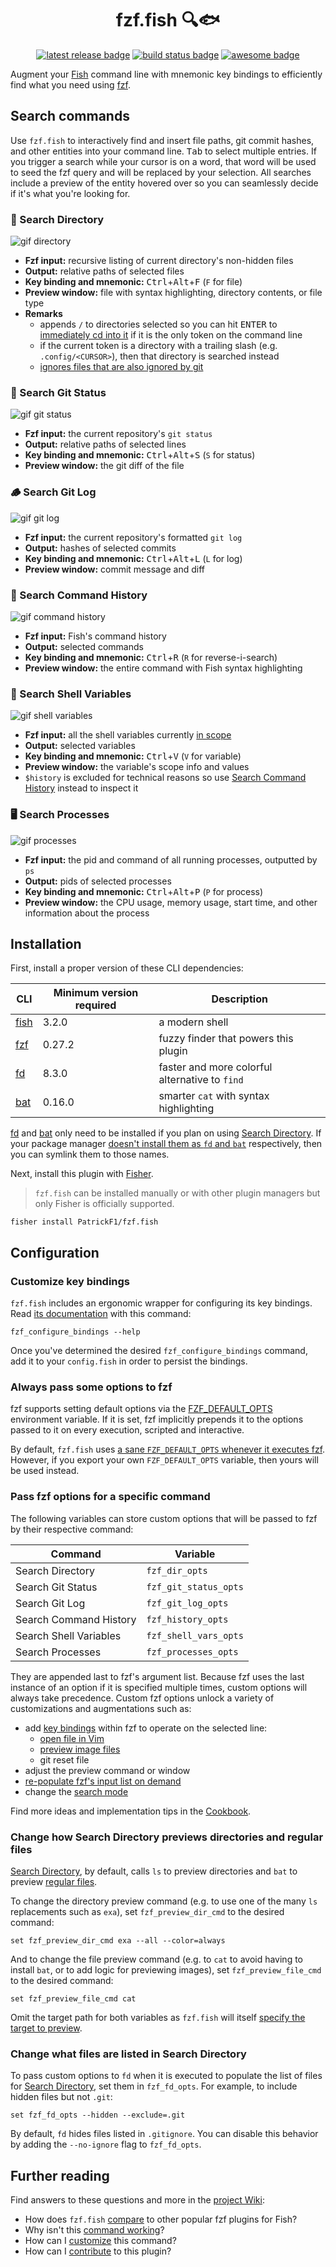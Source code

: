 <div align="center">

# fzf.fish 🔍🐟

[![latest release badge][]](https://github.com/patrickf1/fzf.fish/releases)
[![build status badge][]](https://github.com/patrickf1/fzf.fish/actions)
[![awesome badge][]](https://git.io/awsm.fish)

</div>

Augment your [Fish][] command line with mnemonic key bindings to efficiently find what you need using [fzf][].

## Search commands

Use `fzf.fish` to interactively find and insert file paths, git commit hashes, and other entities into your command line. <kbd>Tab</kbd> to select multiple entries. If you trigger a search while your cursor is on a word, that word will be used to seed the fzf query and will be replaced by your selection. All searches include a preview of the entity hovered over so you can seamlessly decide if it's what you're looking for.

### 📁 Search Directory

![gif directory](../assets/directory.gif)

- **Fzf input:** recursive listing of current directory's non-hidden files
- **Output:** relative paths of selected files
- **Key binding and mnemonic:** <kbd>Ctrl</kbd>+<kbd>Alt</kbd>+<kbd>F</kbd> (`F` for file)
- **Preview window:** file with syntax highlighting, directory contents, or file type
- **Remarks**
  - appends `/` to directories selected so you can hit <kbd>ENTER</kbd> to [immediately cd into it][cd docs] if it is the only token on the command line
  - if the current token is a directory with a trailing slash (e.g. `.config/<CURSOR>`), then that directory is searched instead
  - [ignores files that are also ignored by git](#fd-gi)

### 📝 Search Git Status

![gif git status](../assets/git_status.gif)

- **Fzf input:** the current repository's `git status`
- **Output:** relative paths of selected lines
- **Key binding and mnemonic:** <kbd>Ctrl</kbd>+<kbd>Alt</kbd>+<kbd>S</kbd> (`S` for status)
- **Preview window:** the git diff of the file

### 🪵 Search Git Log

![gif git log](../assets/git_log.gif)

- **Fzf input:** the current repository's formatted `git log`
- **Output:** hashes of selected commits
- **Key binding and mnemonic:** <kbd>Ctrl</kbd>+<kbd>Alt</kbd>+<kbd>L</kbd> (`L` for log)
- **Preview window:** commit message and diff

### 📜 Search Command History

![gif command history](../assets/command_history.gif)

- **Fzf input:** Fish's command history
- **Output:** selected commands
- **Key binding and mnemonic:** <kbd>Ctrl</kbd>+<kbd>R</kbd> (`R` for reverse-i-search)
- **Preview window:** the entire command with Fish syntax highlighting

### 🐚 Search Shell Variables

![gif shell variables](../assets/shell_variables.gif)

- **Fzf input:** all the shell variables currently [in scope][var scope]
- **Output:** selected variables
- **Key binding and mnemonic:** <kbd>Ctrl</kbd>+<kbd>V</kbd> (`V` for variable)
- **Preview window:** the variable's scope info and values
- `$history` is excluded for technical reasons so use [Search Command History](#-search-command-history) instead to inspect it

### 🖥️ Search Processes

![gif processes](../assets/processes.gif)

- **Fzf input:** the pid and command of all running processes, outputted by `ps`
- **Output:** pids of selected processes
- **Key binding and mnemonic:** <kbd>Ctrl</kbd>+<kbd>Alt</kbd>+<kbd>P</kbd> (`P` for process)
- **Preview window:** the CPU usage, memory usage, start time, and other information about the process

## Installation

First, install a proper version of these CLI dependencies:

| CLI      | Minimum version required | Description                                    |
| -------- | ------------------------ | ---------------------------------------------- |
| [fish][] | 3.2.0                    | a modern shell                                 |
| [fzf][]  | 0.27.2                   | fuzzy finder that powers this plugin           |
| [fd][]   | 8.3.0                    | faster and more colorful alternative to `find` |
| [bat][]  | 0.16.0                   | smarter `cat` with syntax highlighting         |

[fd][] and [bat][] only need to be installed if you plan on using [Search Directory][]. If your package manager [doesn't install them as `fd` and `bat`](https://github.com/PatrickF1/fzf.fish/wiki/Troubleshooting#search-directory-does-not-work) respectively, then you can symlink them to those names.

Next, install this plugin with [Fisher][].

> `fzf.fish` can be installed manually or with other plugin managers but only Fisher is officially supported.

```fish
fisher install PatrickF1/fzf.fish
```

## Configuration

### Customize key bindings

`fzf.fish` includes an ergonomic wrapper for configuring its key bindings. Read [its documentation](/functions/_fzf_configure_bindings_help.fish) with this command:

```fish
fzf_configure_bindings --help
```

Once you've determined the desired `fzf_configure_bindings` command, add it to your `config.fish` in order to persist the bindings.

### Always pass some options to fzf

fzf supports setting default options via the [FZF_DEFAULT_OPTS](https://github.com/junegunn/fzf#environment-variables) environment variable. If it is set, fzf implicitly prepends it to the options passed to it on every execution, scripted and interactive.

By default, `fzf.fish` uses [a sane `FZF_DEFAULT_OPTS` whenever it executes fzf](functions/_fzf_wrapper.fish). However, if you export your own `FZF_DEFAULT_OPTS` variable, then yours will be used instead.

### Pass fzf options for a specific command

The following variables can store custom options that will be passed to fzf by their respective command:

| Command                | Variable              |
| ---------------------- | --------------------- |
| Search Directory       | `fzf_dir_opts`        |
| Search Git Status      | `fzf_git_status_opts` |
| Search Git Log         | `fzf_git_log_opts`    |
| Search Command History | `fzf_history_opts`    |
| Search Shell Variables | `fzf_shell_vars_opts` |
| Search Processes       | `fzf_processes_opts`  |

They are appended last to fzf's argument list. Because fzf uses the last instance of an option if it is specified multiple times, custom options will always take precedence. Custom fzf options unlock a variety of customizations and augmentations such as:

- add [key bindings](https://www.mankier.com/1/fzf#Key/Event_Bindings) within fzf to operate on the selected line:
  - [open file in Vim](https://github.com/junegunn/fzf/issues/1360)
  - [preview image files](https://gitter.im/junegunn/fzf?at=5947962ef6a78eab48620792)
  - git reset file
- adjust the preview command or window
- [re-populate fzf's input list on demand](https://github.com/junegunn/fzf/issues/1750)
- change the [search mode](https://github.com/junegunn/fzf#search-syntax)

Find more ideas and implementation tips in the [Cookbook](https://github.com/PatrickF1/fzf.fish/wiki/Cookbook).

### Change how Search Directory previews directories and regular files

[Search Directory][], by default, calls `ls` to preview directories and `bat` to preview [regular files](https://stackoverflow.com/questions/6858452).

To change the directory preview command (e.g. to use one of the many `ls` replacements such as `exa`), set `fzf_preview_dir_cmd` to the desired command:

```fish
set fzf_preview_dir_cmd exa --all --color=always
```

And to change the file preview command (e.g. to `cat` to avoid having to install `bat`, or to add logic for previewing images), set `fzf_preview_file_cmd` to the desired command:

```fish
set fzf_preview_file_cmd cat
```

Omit the target path for both variables as `fzf.fish` will itself [specify the target to preview](functions/_fzf_preview_file.fish#L7).

### Change what files are listed in Search Directory

To pass custom options to `fd` when it is executed to populate the list of files for [Search Directory][], set them in `fzf_fd_opts`. For example, to include hidden files but not `.git`:

```fish
set fzf_fd_opts --hidden --exclude=.git
```

<a id='fd-gi'></a>By default, `fd` hides files listed in `.gitignore`. You can disable this behavior by adding the `--no-ignore` flag to `fzf_fd_opts`.

## Further reading

Find answers to these questions and more in the [project Wiki](https://github.com/PatrickF1/fzf.fish/wiki):

- How does `fzf.fish` [compare](https://github.com/PatrickF1/fzf.fish/wiki/Prior-Art) to other popular fzf plugins for Fish?
- Why isn't this [command working](https://github.com/PatrickF1/fzf.fish/wiki/Troubleshooting)?
- How can I [customize](https://github.com/PatrickF1/fzf.fish/wiki/Cookbook) this command?
- How can I [contribute](https://github.com/PatrickF1/fzf.fish/wiki/Contributing) to this plugin?

[awesome badge]: https://awesome.re/mentioned-badge.svg
[bat]: https://github.com/sharkdp/bat
[build status badge]: https://img.shields.io/github/workflow/status/patrickf1/fzf.fish/CI
[cd docs]: https://fishshell.com/docs/current/cmds/cd.html
[fd]: https://github.com/sharkdp/fd
[fish]: https://fishshell.com
[fisher]: https://github.com/jorgebucaran/fisher
[fzf]: https://github.com/junegunn/fzf
[latest release badge]: https://img.shields.io/github/v/release/patrickf1/fzf.fish
[search directory]: #-search-directory
[var scope]: https://fishshell.com/docs/current/#variable-scope
